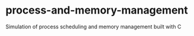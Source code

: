 # process-and-memory-management
Simulation of process scheduling and memory management built with C
